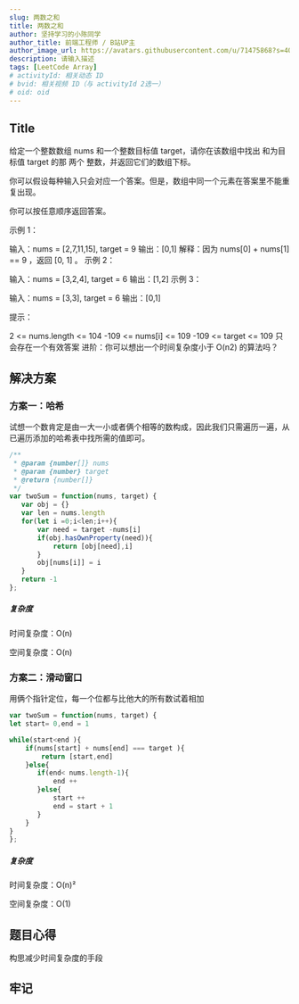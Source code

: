 ```yaml
---
slug: 两数之和
title: 两数之和
author: 坚持学习的小陈同学
author_title: 前端工程师 / B站UP主
author_image_url: https://avatars.githubusercontent.com/u/71475868?s=40&u=8e47a668961f89a6389d9775cffdabddfda76e8c&v=4
description: 请输入描述
tags: [LeetCode Array]
# activityId: 相关动态 ID
# bvid: 相关视频 ID（与 activityId 2选一）
# oid: oid
---
```


<!-- truncate -->
## Title

给定一个整数数组 nums 和一个整数目标值 target，请你在该数组中找出 和为目标值 target  的那 两个 整数，并返回它们的数组下标。

你可以假设每种输入只会对应一个答案。但是，数组中同一个元素在答案里不能重复出现。

你可以按任意顺序返回答案。



示例 1：

输入：nums = [2,7,11,15], target = 9
输出：[0,1]
解释：因为 nums[0] + nums[1] == 9 ，返回 [0, 1] 。
示例 2：

输入：nums = [3,2,4], target = 6
输出：[1,2]
示例 3：

输入：nums = [3,3], target = 6
输出：[0,1]


提示：

2 <= nums.length <= 104
-109 <= nums[i] <= 109
-109 <= target <= 109
只会存在一个有效答案
进阶：你可以想出一个时间复杂度小于 O(n2) 的算法吗？

## 解决方案

### 方案一：哈希

试想一个数肯定是由一大一小或者俩个相等的数构成，因此我们只需遍历一遍，从已遍历添加的哈希表中找所需的值即可。

```javascript
/**
 * @param {number[]} nums
 * @param {number} target
 * @return {number[]}
 */
var twoSum = function(nums, target) {
   var obj = {}
   var len = nums.length
   for(let i =0;i<len;i++){
       var need = target -nums[i]
       if(obj.hasOwnProperty(need)){
           return [obj[need],i]
       }
       obj[nums[i]] = i
   }
   return -1
};
```

##### 复杂度

时间复杂度：O(n)

空间复杂度：O(n)

### 方案二：滑动窗口

用俩个指针定位，每一个位都与比他大的所有数试着相加

```javascript
var twoSum = function(nums, target) {
let start= 0,end = 1

while(start<end ){
    if(nums[start] + nums[end] === target ){
        return [start,end]
    }else{
       if(end< nums.length-1){
           end ++ 
       }else{
           start ++
           end = start + 1
       }
    }
}
};
```

##### 复杂度

时间复杂度：O(n)²

空间复杂度：O(1)

## 题目心得

构思减少时间复杂度的手段

## 牢记

